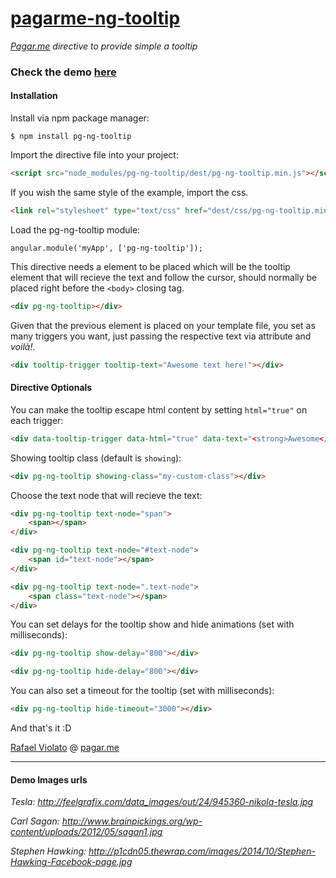 # [pagarme-ng-tooltip](http://pagarme.github.io/pagarme-ng-tooltip/)
*[Pagar.me](http://pagar.me) directive to provide simple a tooltip*

### Check the demo [here](http://pagarme.github.io/pagarme-ng-tooltip/)

#### Installation

Install via npm package manager:
```
$ npm install pg-ng-tooltip
```

Import the directive file into your project:
```html
<script src="node_modules/pg-ng-tooltip/dest/pg-ng-tooltip.min.js"></script>
```

If you wish the same style of the example, import the css.
```html
<link rel="stylesheet" type="text/css" href="dest/css/pg-ng-tooltip.min.css">
```

Load the pg-ng-tooltip module:
```javscript
angular.module('myApp', ['pg-ng-tooltip']);
```


This directive needs a element to be placed which will be the tooltip element that will recieve the text and follow the cursor, should normally be placed right before the `<body>` closing tag.
```html
<div pg-ng-tooltip></div>
```

Given that the previous element is placed on your template file, you set as many triggers you want, just passing the respective text via attribute and *voilà!*.
```html
<div tooltip-trigger tooltip-text="Awesome text here!"></div>
```

#### Directive Optionals

You can make the tooltip escape html content by setting `html="true"` on each trigger:
```html
<div data-tooltip-trigger data-html="true" data-text="<strong>Awesome</strong> html <br /> content."></div>
```

Showing tooltip class (default is `showing`):
```html
<div pg-ng-tooltip showing-class="my-custom-class"></div>
```

Choose the text node that will recieve the text:
```html
<div pg-ng-tooltip text-node="span">
	<span></span>
</div>

<div pg-ng-tooltip text-node="#text-node">
	<span id="text-node"></span>
</div>

<div pg-ng-tooltip text-node=".text-node">
	<span class="text-node"></span>
</div>
```

You can set delays for the tooltip show and hide animations (set with milliseconds):
```html
<div pg-ng-tooltip show-delay="800"></div>

<div pg-ng-tooltip hide-delay="800"></div>
```

You can also set a timeout for the tooltip (set with milliseconds):
```html
<div pg-ng-tooltip hide-timeout="3000"></div>
```

And that's it :D

[Rafael Violato](http://rviolato.com) @ [pagar.me](http://pagar.me)



---

#### Demo Images urls


*Tesla: http://feelgrafix.com/data_images/out/24/945360-nikola-tesla.jpg*

*Carl Sagan: http://www.brainpickings.org/wp-content/uploads/2012/05/sagan1.jpg*

*Stephen Hawking: http://p1cdn05.thewrap.com/images/2014/10/Stephen-Hawking-Facebook-page.jpg*

